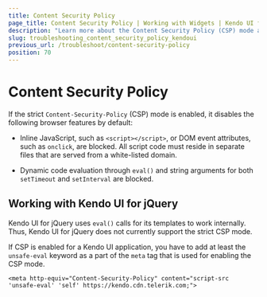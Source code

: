 ```yaml
---
title: Content Security Policy
page_title: Content Security Policy | Working with Widgets | Kendo UI for jQuery
description: "Learn more about the Content Security Policy (CSP) mode and how to work with it in Kendo UI for jQuery controls."
slug: troubleshooting_content_security_policy_kendoui
previous_url: /troubleshoot/content-security-policy
position: 70
---
```


# Content Security Policy

If the strict `Content-Security-Policy` (CSP) mode is enabled, it disables the following browser features by default:

* Inline JavaScript, such as `<script></script>`, or DOM event attributes, such as `onclick`, are blocked. All script code must reside in separate files that are served from a white-listed domain.

* Dynamic code evaluation through `eval()` and string arguments for both `setTimeout` and `setInterval` are blocked.

## Working with Kendo UI for jQuery

Kendo UI for jQuery uses `eval()` calls for its templates to work internally. Thus, Kendo UI for jQuery does not currently support the strict CSP mode.

If CSP is enabled for a Kendo UI application, you have to add at least the `unsafe-eval` keyword as a part of the `meta` tag that is used for enabling the CSP mode.

    <meta http-equiv="Content-Security-Policy" content="script-src 'unsafe-eval' 'self' https://kendo.cdn.telerik.com;">
